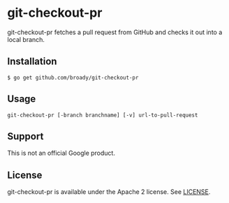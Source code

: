 # git-checkout-pr

git-checkout-pr fetches a pull request from GitHub and checks it out into a local branch.

## Installation

```
$ go get github.com/broady/git-checkout-pr
```

## Usage

```
git-checkout-pr [-branch branchname] [-v] url-to-pull-request
```

## Support

This is not an official Google product.

## License

git-checkout-pr is available under the Apache 2 license. See [LICENSE](LICENSE).
